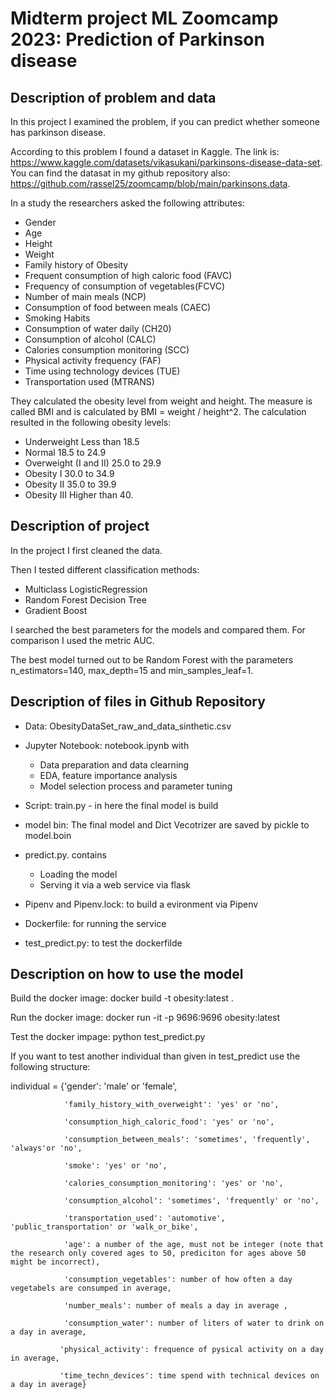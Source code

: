 # Midterm project ML Zoomcamp 2023: Prediction of Parkinson disease

## Description of problem and data

In this project I examined the problem, if you can predict whether someone has parkinson disease.

According to this problem I found a dataset in Kaggle. 
The link is: https://www.kaggle.com/datasets/vikasukani/parkinsons-disease-data-set.
You can find the datasat in my github repository also: https://github.com/rassel25/zoomcamp/blob/main/parkinsons.data.

In a study the researchers asked the following attributes:
- Gender
- Age
- Height
- Weight
- Family history of Obesity
- Frequent consumption of high caloric food (FAVC)
- Frequency of consumption of vegetables(FCVC)
- Number of main meals (NCP)
- Consumption of food between meals (CAEC)
- Smoking Habits
- Consumption of water daily (CH20)
- Consumption of alcohol (CALC)
- Calories consumption monitoring (SCC)
- Physical activity frequency (FAF)
- Time using technology devices (TUE)
- Transportation used (MTRANS)

They calculated the obesity level from weight and height. The measure is called BMI and is calculated by BMI =  weight / height^2. 
The calculation resulted in the following obesity levels:
- Underweight Less than 18.5
- Normal 18.5 to 24.9
- Overweight (I and II) 25.0 to 29.9
- Obesity I 30.0 to 34.9
- Obesity II 35.0 to 39.9
- Obesity III Higher than 40.

## Description of project

In the project I first cleaned the data.

Then I tested different classification methods: 
- Multiclass LogisticRegression
- Random Forest Decision Tree
- Gradient Boost

I searched the best parameters for the models and compared them. For comparison I used the metric AUC.

The best model turned out to be Random Forest with the parameters n_estimators=140, max_depth=15 and min_samples_leaf=1.

## Description of files in Github Repository


- Data: ObesityDataSet_raw_and_data_sinthetic.csv

- Jupyter Notebook: notebook.ipynb with
  - Data preparation and data clearning
  - EDA, feature importance analysis
  - Model selection process and parameter tuning

- Script: train.py - in here the final model is build

- model bin: The final model and Dict Vecotrizer are saved by pickle to model.boin 

- predict.py. contains
  - Loading the model
  - Serving it via a web service via flask

- Pipenv and Pipenv.lock: to build a evironment via Pipenv

- Dockerfile: for running the service

- test_predict.py: to test the dockerfilde

## Description on how to use the model

Build the docker image: docker build -t obesity:latest .

Run the docker image: docker run -it -p 9696:9696 obesity:latest 

Test the docker impage: python test_predict.py

If you want to test another individual than given in test_predict use the following structure: 

individual = {'gender': 'male' or 'female',

                'family_history_with_overweight': 'yes' or 'no',
                
                'consumption_high_caloric_food': 'yes' or 'no',
                
                'consumption_between_meals': 'sometimes', 'frequently', 'always'or 'no',
                
                'smoke': 'yes' or 'no',
                
                'calories_consumption_monitoring': 'yes' or 'no',
                
                'consumption_alcohol': 'sometimes', 'frequently' or 'no',
                
                'transportation_used': 'automotive', 'public_transportation' or 'walk_or_bike',
                
                'age': a number of the age, must not be integer (note that the research only covered ages to 50, prediciton for ages above 50 might be incorrect),
                
                'consumption_vegetables': number of how often a day vegetabels are consumped in average,
                
                'number_meals': number of meals a day in average ,
                
                'consumption_water': number of liters of water to drink on a day in average,
               
               'physical_activity': frequence of pysical activity on a day in average,
               
               'time_techn_devices': time spend with technical devices on a day in average}

